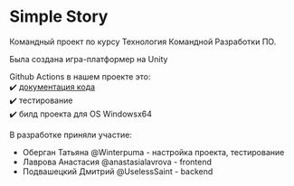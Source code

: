 # Simple Story
Командный проект по курсу Технология Командной Разработки ПО.  

Была создана игра-платформер на Unity 

Github Actions в нашем проекте это:  
:heavy_check_mark: [документация кода](https://winterpuma.github.io/bmstu_team-development/annotated.html)  
:heavy_check_mark: тестирование  
:heavy_check_mark: билд проекта для OS Windowsx64  
  
В разработке приняли участие:  
* Оберган Татьяна @Winterpuma - настройка проекта, тестирование
* Лаврова Анастасия @anastasialavrova - frontend
* Подвашецкий Дмитрий @UselessSaint - backend